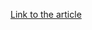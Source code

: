 [Link to the article](https://media.defense.gov/2023/May/24/2003229517/-1/-1/0/CSA_Living_off_the_Land.PDF)
